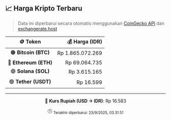 

<!-- HARGA_KRIPTO -->
## 📈 Harga Kripto Terbaru

> Data ini diperbarui secara otomatis menggunakan [CoinGecko API](https://www.coingecko.com/) dan [exchangerate.host](https://exchangerate.host/)

<div align="center">

| 🪙 Token | 💰 Harga (IDR) |
|:------:|---------------:|
| 🟠 **Bitcoin (BTC)**   | Rp 1.865.072.269 |
| 🔵 **Ethereum (ETH)**  | Rp 69.064.735 |
| 🟣 **Solana (SOL)**    | Rp 3.615.165 |
| 🟢 **Tether (USDT)**   | Rp 16.599 |

---

💱 **Kurs Rupiah (USD → IDR)**: Rp 16.583

🕒 <sub>Terakhir diperbarui: 23/9/2025, 03.31.51</sub>

</div>
<!-- /HARGA_KRIPTO -->